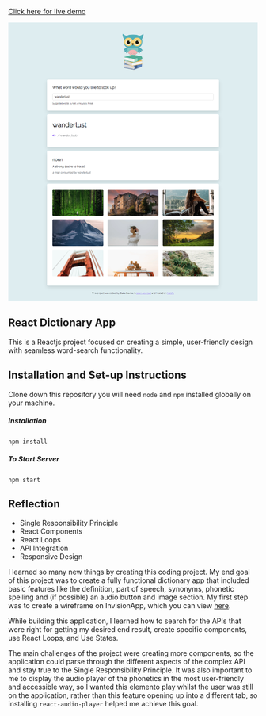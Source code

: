 <p>
  <a target="_blank" rel="noopener noreferrer" href="https://eloquent-babbage-8e1acc.netlify.app/">Click here for live demo</a>
</p>
<p align="center">
<a target="_blank" rel="noopener noreferrer" href="https://github.com/blakebdavies/portfolio-project/blob/main/images/react-dictionary-app.png">
   <img src="https://github.com/blakebdavies/portfolio-project/blob/main/images/react-dictionary-app.png?raw=true" width="600" style="max-width:100%";/>
</a>
   </p>                                                                                               
 <h2>React Dictionary App</h2>
 <p> This is a Reactjs project focused on creating a simple, user-friendly design with seamless word-search functionality.</p>
 <h2> Installation and Set-up Instructions</h2>
 <p>Clone down this repository you will need <code>node</code> and <code>npm</code> installed globally on your machine.</p>
 <h5>Installation</h5>
 <p><code>npm install</code></p>
 <h5>To Start Server</h5>
 <p><code>npm start</code></p>
 <h2> Reflection</h2>
 <ul>
  <li>Single Responsibility Principle</li>
  <li>React Components</li>
  <li>React Loops</li>
  <li>API Integration</li>
  <li>Responsive Design</li>
  </ul>
  <p>I learned so many new things by creating this coding project. My end goal of this project was to create a fully functional dictionary app that included basic features like the definition, part of speech, synonyms, phonetic spelling and (if possible) an audio button and image section. My first step was to create a wireframe on InvisionApp, which you can view <a href="https://user-images.githubusercontent.com/81705490/123295107-4f7fd180-d50d-11eb-8db2-53295f31a16e.png" target="_blank" rel="noopener noreferrer">here</a>.</p>
<p>While building this application, I learned how to search for the APIs that were right for getting my desired end result, create specific components, use React Loops, and Use States.</p>
<p>The main challenges of the project were creating more components, so the application could parse through the different aspects of the complex API and stay true to the Single Responsibility Principle. It was also important to me to display the audio player of the phonetics in the most user-friendly and accessible way, so I wanted this elemento play whilst the user was still on the application, rather than this feature opening up into a different tab, so installing <code>react-audio-player</code> helped me achieve this goal. </p>
 
 

